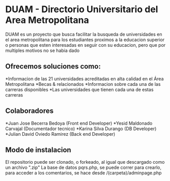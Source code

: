 # DUAM - Directorio Universitario del Area Metropolitana
DUAM es un proyecto que busca facilitar la busqueda de universidades en el area metropolitana para los estudiantes proximos a la educacion superior o personas que esten interesadas en seguir con su educacion, pero que por multiples motivos no se habia dado
## Ofrecemos soluciones como:
*Informacion de las 21 universidades acreditadas en alta calidad en el &Aacute;rea Metropolitana
*Becas & relacionados
*Informacion sobre cada una de las carreras disponibles
*Las universidades que tienen cada una de estas carreras
## Colaboradores
*Juan Jose Becerra Bedoya (Front end Developer)
*Yesid Maldonado Carvajal (Documentador tecnico)
*Karina Silva Durango (DB Developer)
*Julian David Oviedo Ramirez (Back end Developer)

## Modo de instalacion
 El repositorio puede ser clonado, o forkeado, al igual que descargado como un archivo ".zip"
 La base de datos pqrs.php, se puede correr para crearlo, para acceder a los comentarios, se hace desde /(carpeta)/adminpage.php
 
